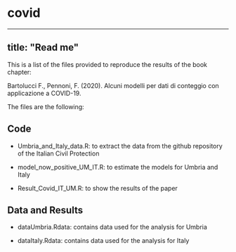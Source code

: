 # covid
---
title: "Read me"
---

This is a list of the files provided to reproduce the results of the book chapter:

Bartolucci F., Pennoni, F. (2020).
Alcuni modelli per dati di conteggio  con applicazione a COVID-19.

The files are the following:

## Code 

- Umbria_and_Italy_data.R: to extract the data from the github repository of the Italian Civil Protection

- model_now_positive_UM_IT.R: to estimate the models for Umbria and Italy

- Result_Covid_IT_UM.R: to show  the results of the paper

## Data and Results 

- dataUmbria.Rdata: contains data used for the analysis for Umbria

- dataItaly.Rdata: contains data used for the analysis for Italy




